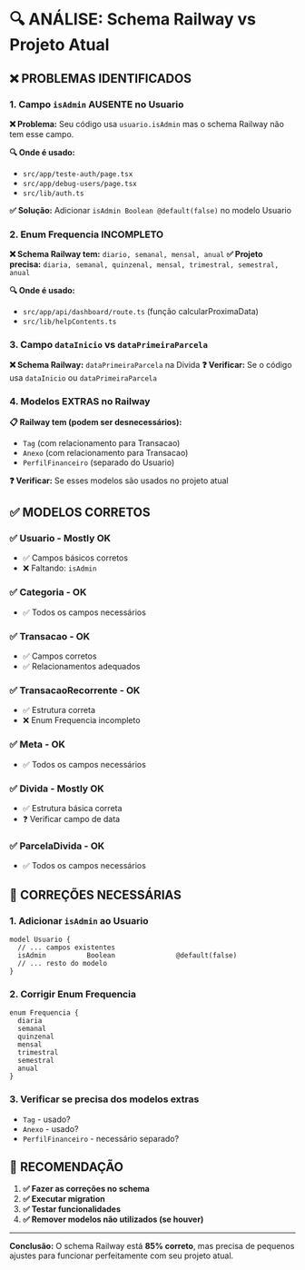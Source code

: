 # 🔍 ANÁLISE: Schema Railway vs Projeto Atual

## ❌ **PROBLEMAS IDENTIFICADOS**

### 1. **Campo `isAdmin` AUSENTE no Usuario**
**❌ Problema:** Seu código usa `usuario.isAdmin` mas o schema Railway não tem esse campo.

**🔍 Onde é usado:**
- `src/app/teste-auth/page.tsx`
- `src/app/debug-users/page.tsx`
- `src/lib/auth.ts`

**✅ Solução:** Adicionar `isAdmin Boolean @default(false)` no modelo Usuario

### 2. **Enum Frequencia INCOMPLETO**
**❌ Schema Railway tem:** `diario, semanal, mensal, anual`
**✅ Projeto precisa:** `diaria, semanal, quinzenal, mensal, trimestral, semestral, anual`

**🔍 Onde é usado:**
- `src/app/api/dashboard/route.ts` (função calcularProximaData)
- `src/lib/helpContents.ts`

### 3. **Campo `dataInicio` vs `dataPrimeiraParcela`**
**❌ Schema Railway:** `dataPrimeiraParcela` na Divida
**❓ Verificar:** Se o código usa `dataInicio` ou `dataPrimeiraParcela`

### 4. **Modelos EXTRAS no Railway**
**📋 Railway tem (podem ser desnecessários):**
- `Tag` (com relacionamento para Transacao)
- `Anexo` (com relacionamento para Transacao)  
- `PerfilFinanceiro` (separado do Usuario)

**❓ Verificar:** Se esses modelos são usados no projeto atual

## ✅ **MODELOS CORRETOS**

### ✅ **Usuario** - Mostly OK
- ✅ Campos básicos corretos
- ❌ Faltando: `isAdmin`

### ✅ **Categoria** - OK
- ✅ Todos os campos necessários

### ✅ **Transacao** - OK  
- ✅ Campos corretos
- ✅ Relacionamentos adequados

### ✅ **TransacaoRecorrente** - OK
- ✅ Estrutura correta
- ❌ Enum Frequencia incompleto

### ✅ **Meta** - OK
- ✅ Todos os campos necessários

### ✅ **Divida** - Mostly OK
- ✅ Estrutura básica correta
- ❓ Verificar campo de data

### ✅ **ParcelaDivida** - OK
- ✅ Todos os campos necessários

## 🔧 **CORREÇÕES NECESSÁRIAS**

### 1. **Adicionar `isAdmin` ao Usuario**
```prisma
model Usuario {
  // ... campos existentes
  isAdmin          Boolean               @default(false)
  // ... resto do modelo
}
```

### 2. **Corrigir Enum Frequencia**
```prisma
enum Frequencia {
  diaria
  semanal  
  quinzenal
  mensal
  trimestral
  semestral
  anual
}
```

### 3. **Verificar se precisa dos modelos extras**
- `Tag` - usado?
- `Anexo` - usado?
- `PerfilFinanceiro` - necessário separado?

## 📝 **RECOMENDAÇÃO**

1. **✅ Fazer as correções no schema**
2. **✅ Executar migration**
3. **✅ Testar funcionalidades**
4. **✅ Remover modelos não utilizados (se houver)**

---

**Conclusão:** O schema Railway está **85% correto**, mas precisa de pequenos ajustes para funcionar perfeitamente com seu projeto atual.
